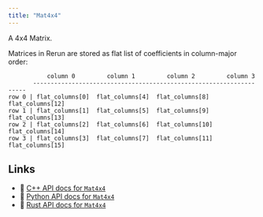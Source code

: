 ```yaml
---
title: "Mat4x4"
---
```


A 4x4 Matrix.

Matrices in Rerun are stored as flat list of coefficients in column-major order:
```text
           column 0         column 1         column 2         column 3
       --------------------------------------------------------------------
row 0 | flat_columns[0]  flat_columns[4]  flat_columns[8]  flat_columns[12]
row 1 | flat_columns[1]  flat_columns[5]  flat_columns[9]  flat_columns[13]
row 2 | flat_columns[2]  flat_columns[6]  flat_columns[10] flat_columns[14]
row 3 | flat_columns[3]  flat_columns[7]  flat_columns[11] flat_columns[15]
```


## Links
 * 🌊 [C++ API docs for `Mat4x4`](https://ref.rerun.io/docs/cpp/stable/structrerun_1_1datatypes_1_1Mat4x4.html?speculative-link)
 * 🐍 [Python API docs for `Mat4x4`](https://ref.rerun.io/docs/python/stable/common/datatypes#rerun.datatypes.Mat4x4)
 * 🦀 [Rust API docs for `Mat4x4`](https://docs.rs/rerun/latest/rerun/datatypes/struct.Mat4x4.html)


